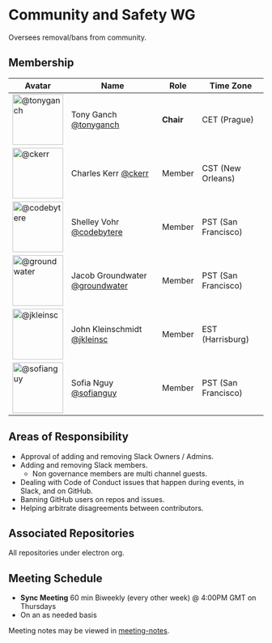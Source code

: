 # Community and Safety WG

Oversees removal/bans from community.

## Membership

| Avatar | Name | Role | Time Zone |
| -------------------------------------------|----------------------|----------------------------| -------- |
| <img src="https://github.com/tonyganch.png" width=100 alt="@tonyganch">  | Tony Ganch [@tonyganch](https://github.com/tonyganch) | **Chair** | CET (Prague) |
| <img src="https://github.com/ckerr.png" width=100 alt="@ckerr">  | Charles Kerr [@ckerr](https://github.com/ckerr) | Member | CST (New Orleans) |
| <img src="https://github.com/codebytere.png" width=100 alt="@codebytere">  | Shelley Vohr [@codebytere](https://github.com/codebytere) | Member | PST (San Francisco) |
| <img src="https://github.com/groundwater.png" width=100 alt="@groundwater">  | Jacob Groundwater [@groundwater](https://github.com/groundwater) | Member | PST (San Francisco) |
| <img src="https://github.com/jkleinsc.png" width=100 alt="@jkleinsc">  | John Kleinschmidt [@jkleinsc](https://github.com/jkleinsc) | Member | EST (Harrisburg) |
| <img src="https://github.com/sofianguy.png" width=100 alt="@sofianguy">  | Sofia Nguy [@sofianguy](https://github.com/sofianguy) | Member | PST (San Francisco) |


## Areas of Responsibility

- Approval of adding and removing Slack Owners / Admins.
- Adding and removing Slack members.
    - Non governance members are multi channel guests.
- Dealing with Code of Conduct issues that happen during events, in Slack, and on GitHub.
- Banning GitHub users on repos and issues.
- Helping arbitrate disagreements between contributors.

## Associated Repositories

All repositories under electron org.

## Meeting Schedule

- **Sync Meeting** 60 min Biweekly (every other week) @ 4:00PM GMT on Thursdays
- On an as needed basis

Meeting notes may be viewed in [meeting-notes](meeting-notes).

